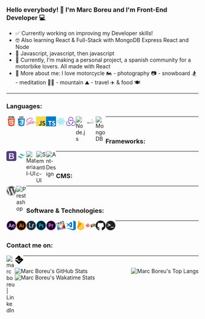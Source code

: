 ### Hello everybody! 👋 I'm Marc Boreu and I'm Front-End Developer 💻

- ✅ Currently working on improving my Developer skills!
- 🤓 Also learning React & Full-Stack with MongoDB Express React and Node
- 💪 Javascript, javascript, then javascript
- 🚧 Currently, I'm making a personal project, a spanish community for a motorbike lovers. All made with React
- 🚀 More about me: I love motorcycle 🏍️ - photography 📷 - snowboard 🏂 - meditation 🧘🏽 - mountain ⛰️ - travel ✈️ & food 🍽

---


### Languages:

<img align="left" alt="HTML5" width="26px" src="https://raw.githubusercontent.com/github/explore/80688e429a7d4ef2fca1e82350fe8e3517d3494d/topics/html/html.png" />
<img align="left" alt="CSS3" width="26px" src="https://raw.githubusercontent.com/github/explore/80688e429a7d4ef2fca1e82350fe8e3517d3494d/topics/css/css.png" /> 
<img align="left" alt="Sass" width="26px" src="https://raw.githubusercontent.com/github/explore/80688e429a7d4ef2fca1e82350fe8e3517d3494d/topics/sass/sass.png" />
<img align="left" alt="JavaScript" width="26px" src="https://raw.githubusercontent.com/github/explore/80688e429a7d4ef2fca1e82350fe8e3517d3494d/topics/javascript/javascript.png" />
<img align="left" alt="TypeScript" width="26px" src="https://raw.githubusercontent.com/github/explore/80688e429a7d4ef2fca1e82350fe8e3517d3494d/topics/typescript/typescript.png" />
<img align="left" alt="React" width="26px" src="https://raw.githubusercontent.com/github/explore/80688e429a7d4ef2fca1e82350fe8e3517d3494d/topics/react/react.png" />
<img align="left" alt="Redux" width="26px" src="https://raw.githubusercontent.com/github/explore/80688e429a7d4ef2fca1e82350fe8e3517d3494d/topics/redux/redux.png" />
<img align="left" alt="Node.js" width="26px" src="https://nodejs.org/static/images/logos/nodejs-new-pantone-black.svg" />
<img align="left" alt="MySQL" width="26px" src="https://raw.githubusercontent.com/github/explore/80688e429a7d4ef2fca1e82350fe8e3517d3494d/topics/mysql/mysql.png" />
<img align="left" alt="MongoDB" width="26px" src="https://steemitimages.com/p/JvFFVmatwWHRfvmtd53nmEJ94xpKydwmbSC5H5svBACH81DXCJpzvtmVTHhgaQ2ADcDHhATuiK56FxS2UeC9xGidZJUvkabaxMB431WeSUGcjbSaDiaeQCHKaca4khbu2JRwxaZdG2" />


---
<br>


### Frameworks:

<img align="left" alt="Bootstrap" width="26px" src="https://raw.githubusercontent.com/github/explore/80688e429a7d4ef2fca1e82350fe8e3517d3494d/topics/bootstrap/bootstrap.png" />
<img align="left" alt="Tailwind" width="26px" src="https://raw.githubusercontent.com/github/explore/80688e429a7d4ef2fca1e82350fe8e3517d3494d/topics/tailwind/tailwind.png" />
<img align="left" alt="Material-UI" width="26px" src="https://material-ui.com/static/logo_raw.svg" />
<img align="left" alt="Semantic-UI" width="26px" src="https://semantic-ui.com/images/logo.png" />
<img align="left" alt="Ant-Design" width="26px" src="https://gw.alipayobjects.com/zos/rmsportal/KDpgvguMpGfqaHPjicRK.svg" />


---
<br>


### CMS:

<img align="left" alt="Wordpress" width="26px" src="https://raw.githubusercontent.com/github/explore/80688e429a7d4ef2fca1e82350fe8e3517d3494d/topics/wordpress/wordpress.png" />
<img align="left" alt="Prestashop" width="26px" src="https://axeptio.imgix.net/2020/04/584815d1cef1014c0b5e4976.png?w=300?auto=format&fit=crop&w=170&h=auto&dpr=1" />


---
<br>


### Software & Technologies:

<img align="left" alt="Adobe After Effects" width="26px" src="https://raw.githubusercontent.com/marcboreu/marcboreu/main/AdobeAfterEffects.png" />
<img align="left" alt="Adobe Illustrator" width="26px" src="https://raw.githubusercontent.com/marcboreu/marcboreu/main/AdobeIlustrator.png" />
<img align="left" alt="Adobe Lightroom" width="26px" src="https://raw.githubusercontent.com/marcboreu/marcboreu/main/AdobeLightroom.png" />
<img align="left" alt="Adobe Photoshop" width="26px" src="https://raw.githubusercontent.com/marcboreu/marcboreu/main/AdobePhotoshop.png" />
<img align="left" alt="Adobe Premiere" width="26px" src="https://raw.githubusercontent.com/marcboreu/marcboreu/main/AdobePremiere.png" />
<img align="left" alt="Final Cut Pro" width="26px" src="https://raw.githubusercontent.com/marcboreu/marcboreu/main/final-cut-pro-x-logo.png" />
<img align="left" alt="Visual Studio Code" width="26px" src="https://raw.githubusercontent.com/marcboreu/marcboreu/main/1200px-Visual_Studio_Code_1.18_icon.svg.png" />
<img align="left" alt="Google Firebase" width="26px" src="https://raw.githubusercontent.com/marcboreu/marcboreu/main/googleFirebase.png" />
<img align="left" alt="Git" width="26px" src="https://raw.githubusercontent.com/github/explore/80688e429a7d4ef2fca1e82350fe8e3517d3494d/topics/git/git.png" />
<img align="left" alt="GitHub" width="26px" src="https://raw.githubusercontent.com/github/explore/78df643247d429f6cc873026c0622819ad797942/topics/github/github.png" />
<img align="left" alt="Terminal" width="26px" src="https://raw.githubusercontent.com/github/explore/80688e429a7d4ef2fca1e82350fe8e3517d3494d/topics/terminal/terminal.png" />


---
<br>



### Contact me on:

[<img align="left" alt="marc boreu | LinkedIn" width="22px" src="https://cdn.jsdelivr.net/npm/simple-icons@v3/icons/linkedin.svg" />][linkedin]
[<img align="left" alt="marcboreu.com" width="22px" src="https://raw.githubusercontent.com/marcboreu/marcboreu/main/logoMarcBoreu__.png" />][website]

[linkedin]: https://www.linkedin.com/in/marcboreu/
[website]: https://marcboreu.com/


---
<br>



<img align="left" alt="Marc Boreu's GitHub Stats" src="https://github-readme-stats.codestackr.vercel.app/api?username=marcboreu&theme=graywhite&show_icons=true&hide_border=true" />
<img align="right" alt="Marc Boreu's Top Langs" src="https://github-readme-stats.vercel.app/api/top-langs/?username=marcboreu&theme=graywhite&show_icons=true&hide_border=true" />
<img align="left" alt="Marc Boreu's Wakatime Stats" src="https://github-readme-stats.vercel.app/api/wakatime?username=marcboreu" />

